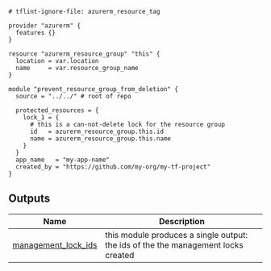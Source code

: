 <!-- BEGIN_TF_DOCS -->



```hcl
# tflint-ignore-file: azurerm_resource_tag

provider "azurerm" {
  features {}
}

resource "azurerm_resource_group" "this" {
  location = var.location
  name     = var.resource_group_name
}

module "prevent_resource_group_from_deletion" {
  source = "../../" # root of repo

  protected_resources = {
    lock_1 = {
      # this is a can-not-delete lock for the resource group
      id   = azurerm_resource_group.this.id
      name = azurerm_resource_group.this.name
    }
  }
  app_name   = "my-app-name"
  created_by = "https://github.com/my-org/my-tf-project"
}
```
## Outputs

| Name | Description |
|------|-------------|
| <a name="output_management_lock_ids"></a> [management\_lock\_ids](#output\_management\_lock\_ids) | this module produces a single output: the ids of the the management locks created |
<!-- END_TF_DOCS -->
